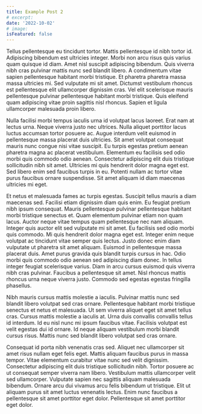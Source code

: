 ```yaml
---
title: Example Post 2
# excerpt:
date: '2022-10-02'
# image:
isFeatured: false
---
```


Tellus pellentesque eu tincidunt tortor. Mattis pellentesque id nibh tortor id. Adipiscing bibendum est ultricies integer. Morbi non arcu risus quis varius quam quisque id diam. Amet nisl suscipit adipiscing bibendum. Quis viverra nibh cras pulvinar mattis nunc sed blandit libero. A condimentum vitae sapien pellentesque habitant morbi tristique. Et pharetra pharetra massa massa ultricies mi. Sed vulputate mi sit amet. Dictumst vestibulum rhoncus est pellentesque elit ullamcorper dignissim cras. Vel elit scelerisque mauris pellentesque pulvinar pellentesque habitant morbi tristique. Quis eleifend quam adipiscing vitae proin sagittis nisl rhoncus. Sapien et ligula ullamcorper malesuada proin libero.

Nulla facilisi morbi tempus iaculis urna id volutpat lacus laoreet. Erat nam at lectus urna. Neque viverra justo nec ultrices. Nulla aliquet porttitor lacus luctus accumsan tortor posuere ac. Augue interdum velit euismod in pellentesque massa placerat duis ultricies. Sit amet volutpat consequat mauris nunc congue nisi vitae suscipit. Eu turpis egestas pretium aenean pharetra magna ac placerat vestibulum. Elementum eu facilisis sed odio morbi quis commodo odio aenean. Consectetur adipiscing elit duis tristique sollicitudin nibh sit amet. Ultricies mi quis hendrerit dolor magna eget est. Sed libero enim sed faucibus turpis in eu. Potenti nullam ac tortor vitae purus faucibus ornare suspendisse. Sit amet aliquam id diam maecenas ultricies mi eget.

Et netus et malesuada fames ac turpis egestas. Suscipit tellus mauris a diam maecenas sed. Facilisi etiam dignissim diam quis enim. Eu feugiat pretium nibh ipsum consequat. Mauris pellentesque pulvinar pellentesque habitant morbi tristique senectus et. Quam elementum pulvinar etiam non quam lacus. Auctor neque vitae tempus quam pellentesque nec nam aliquam. Integer quis auctor elit sed vulputate mi sit amet. Eu facilisis sed odio morbi quis commodo. Mi quis hendrerit dolor magna eget est. Integer enim neque volutpat ac tincidunt vitae semper quis lectus. Justo donec enim diam vulputate ut pharetra sit amet aliquam. Euismod in pellentesque massa placerat duis. Amet purus gravida quis blandit turpis cursus in hac. Odio morbi quis commodo odio aenean sed adipiscing diam donec. In tellus integer feugiat scelerisque varius. Diam in arcu cursus euismod quis viverra nibh cras pulvinar. Faucibus a pellentesque sit amet. Nisl rhoncus mattis rhoncus urna neque viverra justo. Commodo sed egestas egestas fringilla phasellus.

Nibh mauris cursus mattis molestie a iaculis. Pulvinar mattis nunc sed blandit libero volutpat sed cras ornare. Pellentesque habitant morbi tristique senectus et netus et malesuada. Ut sem viverra aliquet eget sit amet tellus cras. Cursus mattis molestie a iaculis at. Urna duis convallis convallis tellus id interdum. Id eu nisl nunc mi ipsum faucibus vitae. Facilisis volutpat est velit egestas dui id ornare. Id neque aliquam vestibulum morbi blandit cursus risus. Mattis nunc sed blandit libero volutpat sed cras ornare.

Consequat id porta nibh venenatis cras sed. Aliquet nec ullamcorper sit amet risus nullam eget felis eget. Mattis aliquam faucibus purus in massa tempor. Vitae elementum curabitur vitae nunc sed velit dignissim. Consectetur adipiscing elit duis tristique sollicitudin nibh. Tortor posuere ac ut consequat semper viverra nam libero. Vestibulum mattis ullamcorper velit sed ullamcorper. Vulputate sapien nec sagittis aliquam malesuada bibendum. Ornare arcu dui vivamus arcu felis bibendum ut tristique. Elit ut aliquam purus sit amet luctus venenatis lectus. Enim nunc faucibus a pellentesque sit amet porttitor eget dolor. Pellentesque sit amet porttitor eget dolor.
